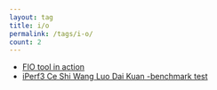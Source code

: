 ```yaml
---
layout: tag
title: i/o
permalink: /tags/i-o/
count: 2
---
```


- [FIO tool in action](https://ordiy.github.io/posts/2022-01-01-fio-tool-action/)
- [iPerf3 Ce Shi Wang Luo Dai Kuan -benchmark test](https://ordiy.github.io/posts/2022-01-01-iperf-network-benchmart/)
